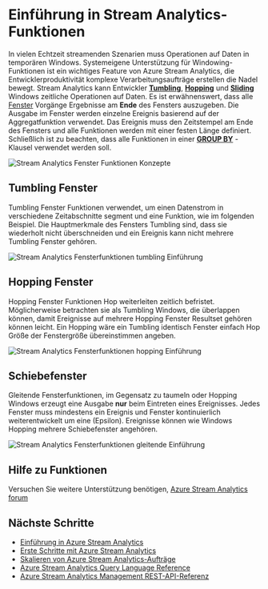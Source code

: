 <properties
    pageTitle="Einführung in Stream Analytics-Funktionen | Microsoft Azure"
    description="Lernen Sie drei Funktionen im Stream Analytics (tumbling, hüpfen, verschieben)."
    keywords="Tumbling Fenster Schiebefenster hopping Fenster"
    documentationCenter=""
    services="stream-analytics"
    authors="jeffstokes72"
    manager="jhubbard"
    editor="cgronlun"
/>

<tags
    ms.service="stream-analytics"
    ms.devlang="na"
    ms.topic="article"
    ms.tgt_pltfrm="na"
    ms.workload="data-services"
    ms.date="09/26/2016"
    ms.author="jeffstok"
/>


# <a name="introduction-to-stream-analytics-window-functions"></a>Einführung in Stream Analytics-Funktionen

In vielen Echtzeit streamenden Szenarien muss Operationen auf Daten in temporären Windows. Systemeigene Unterstützung für Windowing-Funktionen ist ein wichtiges Feature von Azure Stream Analytics, die Entwicklerproduktivität komplexe Verarbeitungsaufträge erstellen die Nadel bewegt. Stream Analytics kann Entwickler [**Tumbling**](https://msdn.microsoft.com/library/dn835055.aspx), [**Hopping**](https://msdn.microsoft.com/library/dn835041.aspx) und [**Sliding**](https://msdn.microsoft.com/library/dn835051.aspx) Windows zeitliche Operationen auf Daten. Es ist erwähnenswert, dass alle [Fenster](https://msdn.microsoft.com/library/dn835019.aspx) Vorgänge Ergebnisse am **Ende** des Fensters auszugeben. Die Ausgabe im Fenster werden einzelne Ereignis basierend auf der Aggregatfunktion verwendet. Das Ereignis muss den Zeitstempel am Ende des Fensters und alle Funktionen werden mit einer festen Länge definiert. Schließlich ist zu beachten, dass alle Funktionen in einer [**GROUP BY**](https://msdn.microsoft.com/library/dn835023.aspx) -Klausel verwendet werden soll.

![Stream Analytics Fenster Funktionen Konzepte](media/stream-analytics-window-functions/stream-analytics-window-functions-conceptual.png)

## <a name="tumbling-window"></a>Tumbling Fenster

Tumbling Fenster Funktionen verwendet, um einen Datenstrom in verschiedene Zeitabschnitte segment und eine Funktion, wie im folgenden Beispiel. Die Hauptmerkmale des Fensters Tumbling sind, dass sie wiederholt nicht überschneiden und ein Ereignis kann nicht mehrere Tumbling Fenster gehören.

![Stream Analytics Fensterfunktionen tumbling Einführung](media/stream-analytics-window-functions/stream-analytics-window-functions-tumbling-intro.png)

## <a name="hopping-window"></a>Hopping Fenster

Hopping Fenster Funktionen Hop weiterleiten zeitlich befristet. Möglicherweise betrachten sie als Tumbling Windows, die überlappen können, damit Ereignisse auf mehrere Hopping Fenster Resultset gehören können leicht. Ein Hopping wäre ein Tumbling identisch Fenster einfach Hop Größe der Fenstergröße übereinstimmen angeben. 

![Stream Analytics Fensterfunktionen hopping Einführung](media/stream-analytics-window-functions/stream-analytics-window-functions-hopping-intro.png)

## <a name="sliding-window"></a>Schiebefenster

Gleitende Fensterfunktionen, im Gegensatz zu taumeln oder Hopping Windows erzeugt eine Ausgabe **nur** beim Eintreten eines Ereignisses. Jedes Fenster muss mindestens ein Ereignis und Fenster kontinuierlich weiterentwickelt um eine (Epsilon). Ereignisse können wie Windows Hopping mehrere Schiebefenster angehören.

![Stream Analytics Fensterfunktionen gleitende Einführung](media/stream-analytics-window-functions/stream-analytics-window-functions-sliding-intro.png)

## <a name="getting-help-with-window-functions"></a>Hilfe zu Funktionen

Versuchen Sie weitere Unterstützung benötigen, [Azure Stream Analytics forum](https://social.msdn.microsoft.com/Forums/en-US/home?forum=AzureStreamAnalytics)

## <a name="next-steps"></a>Nächste Schritte

- [Einführung in Azure Stream Analytics](stream-analytics-introduction.md)
- [Erste Schritte mit Azure Stream Analytics](stream-analytics-get-started.md)
- [Skalieren von Azure Stream Analytics-Aufträge](stream-analytics-scale-jobs.md)
- [Azure Stream Analytics Query Language Reference](https://msdn.microsoft.com/library/azure/dn834998.aspx)
- [Azure Stream Analytics Management REST-API-Referenz](https://msdn.microsoft.com/library/azure/dn835031.aspx)
